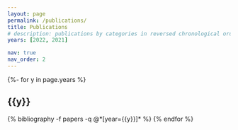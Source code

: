 ```yaml
---
layout: page
permalink: /publications/
title: Publications
# description: publications by categories in reversed chronological order. generated by jekyll-scholar.
years: [2022, 2021]

nav: true
nav_order: 2
---
```

<!-- _pages/publications.md -->
<div class="publications">

{%- for y in page.years %}
  <h2 class="year">{{y}}</h2>
  {% bibliography -f papers -q @*[year={{y}}]* %}
{% endfor %}

</div>
